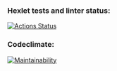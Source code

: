 ### Hexlet tests and linter status:
[![Actions Status](https://github.com/vladikKir/php-project-45/workflows/hexlet-check/badge.svg)](https://github.com/vladikKir/php-project-45/actions)

### Codeclimate:
[![Maintainability](https://api.codeclimate.com/v1/badges/5e158ddaf4035aed09ea/maintainability)](https://codeclimate.com/github/vladikKir/php-project-45/maintainability)
